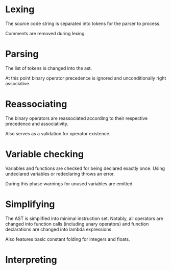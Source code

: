 # Lexing
The source code string is separated into tokens for the parser to process.

Comments are removed during lexing.

# Parsing
The list of tokens is changed into the ast.

At this point binary operator precedence is ignored and unconditionally right associative.

# Reassociating
The binary operators are reassociated according to their respective precedence and associativity.

Also serves as a validation for operator existence.

# Variable checking
Variables and functions are checked for being declared exactly once. Using undeclared variables or redeclaring throws an error.

During this phase warnings for unused variables  are emitted.

# Simplifying
The AST is simplified into minimal instruction set. Notably, all operators are changed into function calls (including unary operators) and function declarations are changed into lambda expressions.

Also features basic constant folding for integers and floats.

# Interpreting
